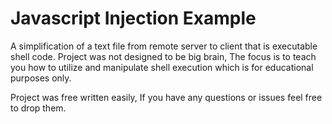 # Javascript Injection Example

 A simplification of a text file from remote server to client that is executable shell code. Project was not designed to be big brain, The focus is to teach you how to utilize and manipulate shell execution which is for educational purposes only.

Project was free written easily, If you have any questions or issues feel free to drop them.